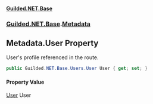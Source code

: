 
#### [Guilded.NET.Base](index 'index')
### [Guilded.NET.Base](index#Guilded_NET_Base 'Guilded.NET.Base').[Metadata](Metadata 'Guilded.NET.Base.Metadata')
## Metadata.User Property
User's profile referenced in the route.  
```csharp
public Guilded.NET.Base.Users.User User { get; set; }
```

#### Property Value
[User](User 'Guilded.NET.Base.Users.User')
User
